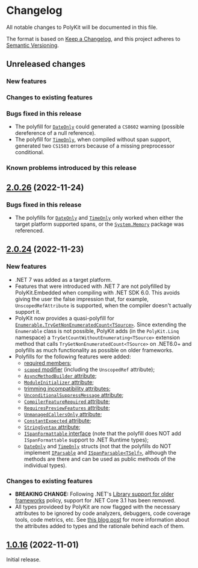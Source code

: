 # Changelog

All notable changes to PolyKit will be documented in this file.

The format is based on [Keep a Changelog](https://keepachangelog.com/en/1.0.0/),
and this project adheres to [Semantic Versioning](https://semver.org/spec/v2.0.0.html).

## Unreleased changes

### New features

### Changes to existing features

### Bugs fixed in this release

- The polyfill for [`DateOnly`](https://learn.microsoft.com/en-us/dotnet/api/system.dateonly) could generated a `CS8602` warning (possible dereference of a null reference).
- The polyfill for [`TimeOnly`](https://learn.microsoft.com/en-us/dotnet/api/system.timeonly), when compiled without span support, generated two `CS1503` errors because of a missing preprocessor conditional.

### Known problems introduced by this release

## [2.0.26](https://github.com/Tenacom/PolyKit/releases/tag/2.0.26) (2022-11-24)

### Bugs fixed in this release

- The polyfills for [`DateOnly`](https://learn.microsoft.com/en-us/dotnet/api/system.dateonly) and [`TimeOnly`](https://learn.microsoft.com/en-us/dotnet/api/system.timeonly) only worked when either the target platform supported spans, or the [`System.Memory`](https://www.nuget.org/packages/System.Memory) package was referenced.

## [2.0.24](https://github.com/Tenacom/PolyKit/releases/tag/2.0.24) (2022-11-23)

### New features

- .NET 7 was added as a target platform.
- Features that were introduced with .NET 7 are not polyfilled by PolyKit.Embedded when compiling with .NET SDK 6.0. This avoids giving the user the false impression that, for example, `UnscopedRefAttribute` is supported, when the compiler doesn't actually support it.
- PolyKit now provides a quasi-polyfill for [`Enumerable.TryGetNonEnumeratedCount<TSource>`](https://learn.microsoft.com/en-us/dotnet/api/system.linq.enumerable.trygetnonenumeratedcount). Since extending the `Enumerable` class is not possible, PolyKit adds (in the `PolyKit.Linq` namespace) a `TryGetCountWithoutEnumerating<TSource>` extension method that calls `TryGetNonEnumeratedCount<TSource>` on .NET6.0+ and polyfills as much functionality as possible on older frameworks.
- Polyfills for the following features were added:
  - [required members](https://learn.microsoft.com/en-us/dotnet/csharp/whats-new/csharp-11#required-members);
  - [`scoped` modifier](https://learn.microsoft.com/en-us/dotnet/csharp/language-reference/proposals/csharp-11.0/low-level-struct-improvements) (including the `UnscopedRef` attribute);
  - [`AsyncMethodBuilder` attribute](https://learn.microsoft.com/en-us/dotnet/csharp/language-reference/attributes/general#asyncmethodbuilder-attribute);
  - [`ModuleInitializer` attribute](https://learn.microsoft.com/en-us/dotnet/csharp/language-reference/attributes/general#moduleinitializer-attribute);
  - [trimming incompatibility attributes](https://learn.microsoft.com/en-us/dotnet/core/deploying/trimming/prepare-libraries-for-trimming#resolve-trim-warnings);
  - [`UnconditionalSuppressMessage` attribute](https://learn.microsoft.com/en-us/dotnet/core/deploying/trimming/prepare-libraries-for-trimming#unconditionalsuppressmessage);
  - [`CompilerFeatureRequired` attribute](https://github.com/dotnet/runtime/issues/66167);
  - [`RequiresPreviewFeatures` attribute](https://github.com/dotnet/designs/blob/main/accepted/2021/preview-features/preview-features.md);
  - [`UnmanagedCallersOnly` attribute](https://learn.microsoft.com/en-us/dotnet/csharp/language-reference/proposals/csharp-9.0/function-pointers#systemruntimeinteropservicesunmanagedcallersonlyattribute);
  - [`ConstantExpected` attribute](https://learn.microsoft.com/en-us/dotnet/api/system.diagnostics.codeanalysis.constantexpectedattribute);
  - [`StringSyntax` attribute](https://github.com/dotnet/runtime/issues/62505);
  - [`ISpanFormattable` interface](https://learn.microsoft.com/en-us/dotnet/api/system.ispanformattable) (note that the polyfill does NOT add `ISpanFormattable` support to .NET Runtime types);
  - [`DateOnly`](https://learn.microsoft.com/en-us/dotnet/api/system.dateonly) and [`TimeOnly`](https://learn.microsoft.com/en-us/dotnet/api/system.timeonly) structs (not that the polyfills do NOT implement [`IParsable`](https://learn.microsoft.com/en-us/dotnet/api/system.iparsable) and [`ISpanParsable<TSelf>`](https://learn.microsoft.com/en-us/dotnet/api/system.ispanparsable-1), although the methods are there and can be used as public methods of the individual types).

### Changes to existing features

- **BREAKING CHANGE:** Following .NET's [Library support for older frameworks](https://learn.microsoft.com/en-us/dotnet/core/compatibility/core-libraries/7.0/old-framework-support) policy, support for .NET Core 3.1 has been removed.
- All types provideed by PolyKit are now flagged with the necessary attributes to be ignored by code analyzers, debuggers, code coverage tools, code metrics, etc. See [this blog post](https://riccar.do/posts/2022/2022-05-30-well-behaved-guest-code.html) for more information about the attributes added to types and the rationale behind each of them.

## [1.0.16](https://github.com/Tenacom/PolyKit/releases/tag/1.0.16) (2022-11-01)

Initial release.
